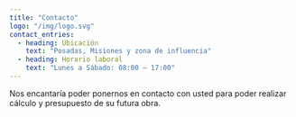 ```yaml
---
title: "Contacto"
logo: "/img/logo.svg"
contact_entries:
  - heading: Ubicación
    text: "Posadas, Misiones y zona de influencia"
  - heading: Horario laboral
    text: "Lunes a Sábado: 08:00 – 17:00"
---
```


Nos encantaría poder ponernos en contacto con usted para poder realizar cálculo y presupuesto de su futura obra.

<h3 class="f4 b lh-title mb2"></h3>

